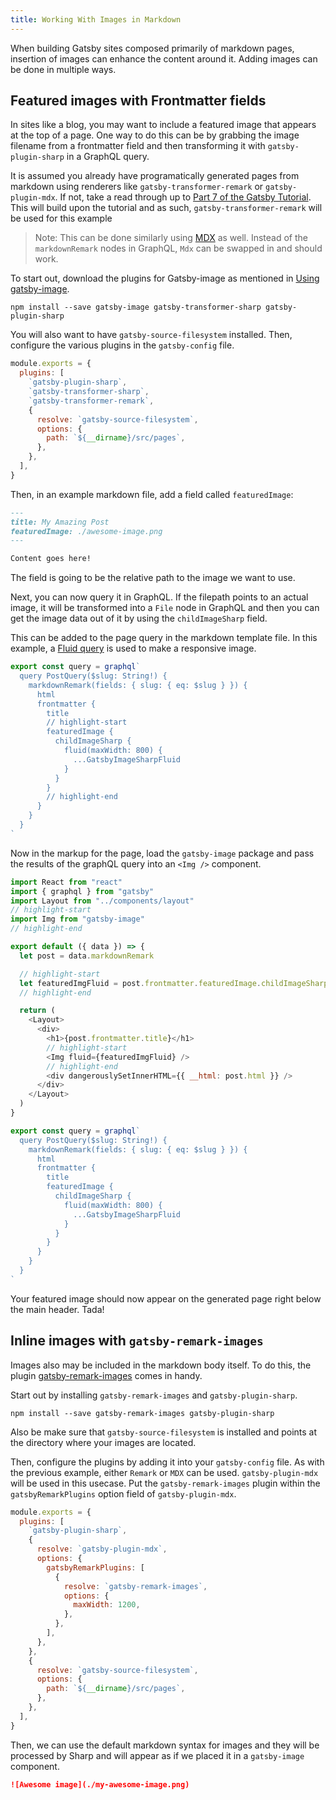 ```yaml
---
title: Working With Images in Markdown
---
```


When building Gatsby sites composed primarily of markdown pages, insertion of images can enhance the content around it. Adding images can be done in multiple ways.

## Featured images with Frontmatter fields

In sites like a blog, you may want to include a featured image that appears at the top of a page. One way to do this can be by grabbing the image filename from a frontmatter field and then transforming it with `gatsby-plugin-sharp` in a GraphQL query.

It is assumed you already have programatically generated pages from markdown using renderers like `gatsby-transformer-remark` or `gatsby-plugin-mdx`. If not, take a read through up to [Part 7 of the Gatsby Tutorial](tutorial/part-seven/). This will build upon the tutorial and as such, `gatsby-transformer-remark` will be used for this example

> Note: This can be done similarly using [MDX](/docs/mdx/) as well. Instead of the `markdownRemark` nodes in GraphQL, `Mdx` can be swapped in and should work.

To start out, download the plugins for Gatsby-image as mentioned in [Using gatsby-image](/docs/using-gatsby-image/).

```shell
npm install --save gatsby-image gatsby-transformer-sharp gatsby-plugin-sharp
```

You will also want to have `gatsby-source-filesystem` installed. Then, configure the various plugins in the `gatsby-config` file.

```js:title=gatsby-config.js
module.exports = {
  plugins: [
    `gatsby-plugin-sharp`,
    `gatsby-transformer-sharp`,
    `gatsby-transformer-remark`,
    {
      resolve: `gatsby-source-filesystem`,
      options: {
        path: `${__dirname}/src/pages`,
      },
    },
  ],
}
```

Then, in an example markdown file, add a field called `featuredImage`:

```md:title=src/pages/example-post.md
---
title: My Amazing Post
featuredImage: ./awesome-image.png
---

Content goes here!
```

The field is going to be the relative path to the image we want to use.

Next, you can now query it in GraphQL. If the filepath points to an actual image, it will be transformed into a `File` node in GraphQL and then you can get the image data out of it by using the `childImageSharp` field.

This can be added to the page query in the markdown template file. In this example, a [Fluid query](/packages/gatsby-image/#fluid-queries) is used to make a responsive image.

```jsx:title=src/templates/blog-post.js
export const query = graphql`
  query PostQuery($slug: String!) {
    markdownRemark(fields: { slug: { eq: $slug } }) {
      html
      frontmatter {
        title
        // highlight-start
        featuredImage {
          childImageSharp {
            fluid(maxWidth: 800) {
              ...GatsbyImageSharpFluid
            }
          }
        }
        // highlight-end
      }
    }
  }
`
```

Now in the markup for the page, load the `gatsby-image` package and pass the results of the graphQL query into an `<Img />` component.

```jsx:title=src/templates/blog-post.js
import React from "react"
import { graphql } from "gatsby"
import Layout from "../components/layout"
// highlight-start
import Img from "gatsby-image"
// highlight-end

export default ({ data }) => {
  let post = data.markdownRemark

  // highlight-start
  let featuredImgFluid = post.frontmatter.featuredImage.childImageSharp.fluid
  // highlight-end

  return (
    <Layout>
      <div>
        <h1>{post.frontmatter.title}</h1>
        // highlight-start
        <Img fluid={featuredImgFluid} />
        // highlight-end
        <div dangerouslySetInnerHTML={{ __html: post.html }} />
      </div>
    </Layout>
  )
}

export const query = graphql`
  query PostQuery($slug: String!) {
    markdownRemark(fields: { slug: { eq: $slug } }) {
      html
      frontmatter {
        title
        featuredImage {
          childImageSharp {
            fluid(maxWidth: 800) {
              ...GatsbyImageSharpFluid
            }
          }
        }
      }
    }
  }
`
```

Your featured image should now appear on the generated page right below the main header. Tada!

## Inline images with `gatsby-remark-images`

Images also may be included in the markdown body itself. To do this, the plugin [gatsby-remark-images](/packages/gatsby-remark-images) comes in handy.

Start out by installing `gatsby-remark-images` and `gatsby-plugin-sharp`.

```shell
npm install --save gatsby-remark-images gatsby-plugin-sharp
```

Also be make sure that `gatsby-source-filesystem` is installed and points at the directory where your images are located.

Then, configure the plugins by adding it into your `gatsby-config` file. As with the previous example, either `Remark` or `MDX` can be used. `gatsby-plugin-mdx` will be used in this usecase. Put the `gatsby-remark-images` plugin within the `gatsbyRemarkPlugins` option field of `gatsby-plugin-mdx`.

```js:title=gatsby-config.js
module.exports = {
  plugins: [
    `gatsby-plugin-sharp`,
    {
      resolve: `gatsby-plugin-mdx`,
      options: {
        gatsbyRemarkPlugins: [
          {
            resolve: `gatsby-remark-images`,
            options: {
              maxWidth: 1200,
            },
          },
        ],
      },
    },
    {
      resolve: `gatsby-source-filesystem`,
      options: {
        path: `${__dirname}/src/pages`,
      },
    },
  ],
}
```

Then, we can use the default markdown syntax for images and they will be processed by Sharp and will appear as if we placed it in a `gatsby-image` component.

```md
![Awesome image](./my-awesome-image.png)
```
